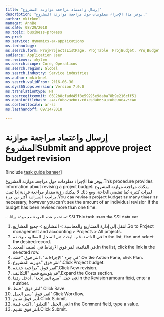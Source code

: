 ```yaml
--- 
title: "إرسال واعتماد مراجعة موازنة المشروع"
description: "يوفر هذا الإجراء معلومات حول مراجعة موازنة المشروع."
author: mkirknel
manager: AnnBe
ms.date: 08/29/2018
ms.topic: business-process
ms.prod: 
ms.service: dynamics-ax-applications
ms.technology: 
ms.search.form: ProjProjectsListPage, ProjTable, ProjBudget, ProjBudgetRevision, WorkflowSubmitDialog
audience: Application User
ms.reviewer: shylaw
ms.search.scope: Core, Operations
ms.search.region: Global
ms.search.industry: Service industries
ms.author: mkirknel
ms.search.validFrom: 2016-06-30
ms.dyn365.ops.version: Version 7.0.0
ms.translationtype: HT
ms.sourcegitcommit: 0312b8cfadd45f8e59225e9daba78b9e216cff51
ms.openlocfilehash: 24f7f0b8238b017cd7e2dab65a1c0be98e425c40
ms.contentlocale: ar-sa
ms.lasthandoff: 09/14/2018

---
```

# <a name="submit-and-approve-project-budget-revision"></a><span data-ttu-id="5ffdd-103">إرسال واعتماد مراجعة موازنة المشروع</span><span class="sxs-lookup"><span data-stu-id="5ffdd-103">Submit and approve project budget revision</span></span>

[!include [task guide banner](../../includes/task-guide-banner.md)]

<span data-ttu-id="5ffdd-104">يوفر هذا الإجراء معلومات حول مراجعة موازنة المشروع.</span><span class="sxs-lookup"><span data-stu-id="5ffdd-104">This procedure provides information about revising a project budget.</span></span> <span data-ttu-id="5ffdd-105">يمكنك مراجعة موازنة المشروع لمرات كثيرة كما تقتضي الحاجة، ومع ذلك لا يمكنك رؤية مقدار مراجعة فردية إذا تمت مراجعة الميزانية أكثر من مرة.</span><span class="sxs-lookup"><span data-stu-id="5ffdd-105">You can revise a project budget as many times as necessary, however you can't see the amount of an individual revision if the budget has been revised more than one time.</span></span> 

<span data-ttu-id="5ffdd-106">تستخدم هذه المهمة مجموعة بيانات SSI.</span><span class="sxs-lookup"><span data-stu-id="5ffdd-106">This task uses the SSI data set.</span></span>

1. <span data-ttu-id="5ffdd-107">انتقل إلى إدارة المشاريع والمحاسبة > المشاريع > جميع المشاريع.</span><span class="sxs-lookup"><span data-stu-id="5ffdd-107">Go to Project management and accounting > Projects > All projects.</span></span>
2. <span data-ttu-id="5ffdd-108">في القائمة، قم بالبحث عن السجل المطلوب وحدده.</span><span class="sxs-lookup"><span data-stu-id="5ffdd-108">In the list, find and select the desired record.</span></span>
3. <span data-ttu-id="5ffdd-109">في القائمة، انقر فوق الارتباط في الصف المحدد.</span><span class="sxs-lookup"><span data-stu-id="5ffdd-109">In the list, click the link in the selected row.</span></span>
4. <span data-ttu-id="5ffdd-110">في جزء "الإجراءات"، انقر فوق "خطة".</span><span class="sxs-lookup"><span data-stu-id="5ffdd-110">On the Action Pane, click Plan.</span></span>
5. <span data-ttu-id="5ffdd-111">انقر فوق "موازنة المشروع".</span><span class="sxs-lookup"><span data-stu-id="5ffdd-111">Click Project budget.</span></span>
6. <span data-ttu-id="5ffdd-112">انقر فوق "مراجعة جديدة".</span><span class="sxs-lookup"><span data-stu-id="5ffdd-112">Click New revision.</span></span>
7. <span data-ttu-id="5ffdd-113">قم بتوسيع قسم "التكاليف".</span><span class="sxs-lookup"><span data-stu-id="5ffdd-113">Expand the Costs section.</span></span>
8. <span data-ttu-id="5ffdd-114">في حقل "مبلغ المراجعة"‬، أدخل رقمًا.</span><span class="sxs-lookup"><span data-stu-id="5ffdd-114">In the Revision amount field, enter a number.</span></span>
9. <span data-ttu-id="5ffdd-115">انقر فوق "حفظ".</span><span class="sxs-lookup"><span data-stu-id="5ffdd-115">Click Save.</span></span>
10. <span data-ttu-id="5ffdd-116">انقر فوق "سير العمل".</span><span class="sxs-lookup"><span data-stu-id="5ffdd-116">Click Workflow.</span></span>
11. <span data-ttu-id="5ffdd-117">انقر فوق تقديم.</span><span class="sxs-lookup"><span data-stu-id="5ffdd-117">Click Submit.</span></span>
12. <span data-ttu-id="5ffdd-118">في الحقل "التعليق"، اكتب قيمة.</span><span class="sxs-lookup"><span data-stu-id="5ffdd-118">In the Comment field, type a value.</span></span>
13. <span data-ttu-id="5ffdd-119">انقر فوق تقديم.</span><span class="sxs-lookup"><span data-stu-id="5ffdd-119">Click Submit.</span></span>


